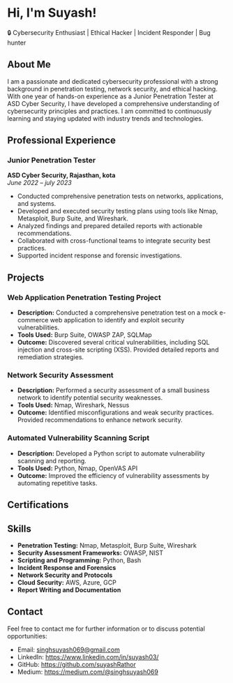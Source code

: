 # Hi, I'm Suyash!
🔒 Cybersecurity Enthusiast | Ethical Hacker | Incident Responder | Bug hunter
## About Me
I am a passionate and dedicated cybersecurity professional with a strong background in penetration testing, network security, and ethical hacking. With one year of hands-on experience as a Junior Penetration Tester at ASD Cyber Security, I have developed a comprehensive understanding of cybersecurity principles and practices. I am committed to continuously learning and staying updated with industry trends and technologies.

## Professional Experience

### Junior Penetration Tester
**ASD Cyber Security, Rajasthan, kota**  
*June 2022 – july 2023*
- Conducted comprehensive penetration tests on networks, applications, and systems.
- Developed and executed security testing plans using tools like Nmap, Metasploit, Burp Suite, and Wireshark.
- Analyzed findings and prepared detailed reports with actionable recommendations.
- Collaborated with cross-functional teams to integrate security best practices.
- Supported incident response and forensic investigations.

## Projects

### Web Application Penetration Testing Project
- **Description:** Conducted a comprehensive penetration test on a mock e-commerce web application to identify and exploit security vulnerabilities.
- **Tools Used:** Burp Suite, OWASP ZAP, SQLMap
- **Outcome:** Discovered several critical vulnerabilities, including SQL injection and cross-site scripting (XSS). Provided detailed reports and remediation strategies.

### Network Security Assessment
- **Description:** Performed a security assessment of a small business network to identify potential security weaknesses.
- **Tools Used:** Nmap, Wireshark, Nessus
- **Outcome:** Identified misconfigurations and weak security practices. Provided recommendations to enhance network security.

### Automated Vulnerability Scanning Script
- **Description:** Developed a Python script to automate vulnerability scanning and reporting.
- **Tools Used:** Python, Nmap, OpenVAS API
- **Outcome:** Improved the efficiency of vulnerability assessments by automating repetitive tasks.

## Certifications


## Skills
- **Penetration Testing:** Nmap, Metasploit, Burp Suite, Wireshark
- **Security Assessment Frameworks:** OWASP, NIST
- **Scripting and Programming:** Python, Bash
- **Incident Response and Forensics**
- **Network Security and Protocols**
- **Cloud Security:** AWS, Azure, GCP
- **Report Writing and Documentation**

## Contact
Feel free to contact me for further information or to discuss potential opportunities:
- Email: singhsuyash069@gmail.com
- LinkedIn: https://www.linkedin.com/in/suyash03/
- GitHub: https://github.com/suyashRathor
- Medium: https://medium.com/@singhsuyash069




